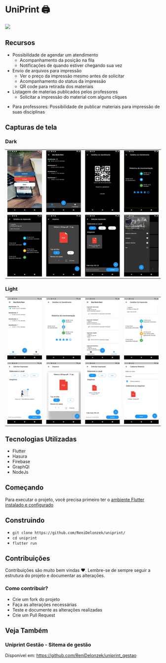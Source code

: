 # UniPrint 🖨 

<img src="https://img.shields.io/github/license/ReniDelonzek/uniprint">

## Recursos

- Possibilidade de agendar um atendimento
  - Acompanhamento da posição na fila
  - Notificações de quando estiver chegando sua vez
- Envio de arquivos para impressão
  - Ver o preço da impressão mesmo antes de solicitar
  - Acompanhamento do status da impressão
  - QR code para retirada dos materiais
- Listagem de materias publicados pelos professores
  - Solicitar a impressão do material com alguns cliques
* Para professores: Possibilidade de publicar materiais para impressão de suas disciplinas

## Capturas de tela

### Dark

 <table>
  <tr> 
    <td><img src="https://github.com/ReniDelonzek/uniprint/blob/master/capturas_tela/Screenshot_1599450540.png" width="280px" /></td>
    <td><img src="https://github.com/ReniDelonzek/uniprint/blob/master/capturas_tela/Screenshot_1599450423.png" width="280px" /></td>
    <td><img src="https://github.com/ReniDelonzek/uniprint/blob/master/capturas_tela/Screenshot_1599450431.png" width="280px" /></td>
    <td><img src="https://github.com/ReniDelonzek/uniprint/blob/master/capturas_tela/Screenshot_1599451196.png" width="280px" /></td>
    
  <tr>
    <td><img src="https://github.com/ReniDelonzek/uniprint/blob/master/capturas_tela/Screenshot_1599450437.png" width="280px" /></td>
    <td><img src="https://github.com/ReniDelonzek/uniprint/blob/master/capturas_tela/Screenshot_1599450455.png" width="280px" /></td>
    <td><img src="https://github.com/ReniDelonzek/uniprint/blob/master/capturas_tela/Screenshot_1599450460.png" width="280px" /></td>
    <td><img src="https://github.com/ReniDelonzek/uniprint/blob/master/capturas_tela/Screenshot_1599450464.png" width="280px" /></td>
    
    
  </tr>
</table>

### Light

 <table>
  <tr> 
    <td><img src="https://github.com/ReniDelonzek/uniprint/blob/master/capturas_tela/Screenshot_1599450657.png" width="280px" /></td>
    <td><img src="https://github.com/ReniDelonzek/uniprint/blob/master/capturas_tela/Screenshot_1599450661.png" width="280px" /></td>
    <td><img src="https://github.com/ReniDelonzek/uniprint/blob/master/capturas_tela/Screenshot_1599450672.png" width="280px" /></td>
    <td><img src="https://github.com/ReniDelonzek/uniprint/blob/master/capturas_tela/Screenshot_1599450674.png" width="280px" /></td>
  <tr>
    <td><img src="https://github.com/ReniDelonzek/uniprint/blob/master/capturas_tela/Screenshot_1599450687.png" width="280px" /></td>
    <td><img src="https://github.com/ReniDelonzek/uniprint/blob/master/capturas_tela/Screenshot_1599450698.png" width="280px" /></td>
    <td><img src="https://github.com/ReniDelonzek/uniprint/blob/master/capturas_tela/Screenshot_1599450708.png" width="280px" /></td>
    <td><img src="https://github.com/ReniDelonzek/uniprint/blob/master/capturas_tela/Screenshot_1599450742.png" width="280px" /></td>
  </tr>
</table>

## Tecnologias Utilizadas

- Flutter
- Hasura
- Firebase
- GraphQl
- NodeJs


## Começando

Para executar o projeto, você precisa primeiro ter o <a href="https://flutter.dev/docs/get-started/install">ambiente Flutter instalado e configurado</a>

## Construindo

- `git clone https://github.com/ReniDelonzek/uniprint/`
- `cd uniprint`
- `flutter run`

## Contribuições

Contribuições são muito bem vindas ❤. Lembre-se de sempre seguir a estrutura do projeto e documentar as alterações.

### Como contribuir?

- Crie um fork do projeto
- Faça as alterações necessárias
- Teste e documente as alterações realizadas
- Crie um Pull Request

## Veja Também

### Uniprint Gestão - Sitema de gestão
Disponível em: https://github.com/ReniDelonzek/uniprint_gestao
